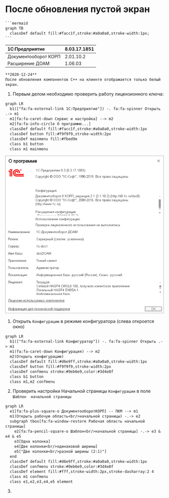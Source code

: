 # После обновления пустой экран

    ```mermaid
    graph TB
      classDef default fill:#facc1f,stroke:#a0a0a0,stroke-width:1px;
    ```

|1C:Предприятие|8.03.17.1851
|:--- |:--- 
|Документооборот КОРП|2.01.10.2
|Расширение ДОАМ|1.06.03

``` danger
**2020-12-24**  
После обновления компонентов C++ на клиенте отображается только белый экран.
```

1. Первым делом необходимо проверить работу лицензионного ключа:
``` mermaid
graph LR
  b1(["fa:fa-external-link 1С:Предприятие"]) -. fa:fa-spinner Открыть .-> m1
  m1[fa:fa-caret-down Сервис и настройка] --> m2
  m2[fa:fa-info-circle О программе...]
  classDef default fill:#facc1f,stroke:#a0a0a0,stroke-width:1px
  classDef button fill:#f9f9f9,stroke-width:2px
  classDef mainmenu fill:#fbed9e
  class b1 button
  class m1 mainmenu
```
![about](images/about.png)

1. Открыть `Конфигурацию` в режиме конфигуратора (слева откроется окно)
``` mermaid
graph LR
  b1(["fa:fa-external-link Конфигуратор"]) -. fa:fa-spinner Открыть .-> m1
  m1(fa:fa-caret-down Конфигурация) --> m2
  m2(Открыть конфигурацию)
  classDef default fill:#d6e9ff,stroke:#a0a0a0,stroke-width:1px
  classDef button fill:#f9f9f9,stroke-width:2px
  classDef confmenu stroke:#9eb6e9,color:#3d4e8f
  class b1 button
  class m1,m2 confmenu
```
2. Проверить настройки Начальной страницы `Конфигурации` в поле `Шаблон 
начальной страницы`
``` mermaid
graph LR
  e1[fa:fa-plus-square-o ДокументооборотКОРП] -- ПКМ --> m1
  m1(Открыть рабочую область<br/>начальной страницы) -.-> e2
  subgraph tbox[fa:fa-window-restore Рабочая область начальной страницы]
    e2[fa:fa-pencil-square-o Шаблон<br/>начальной страницы] -.-> e3 & e4 & e5
    e3[Одна колонка]
    e4[Две колонки<br/>одинаковой ширины]
    e5["Две колонки<br/>разной ширины (2:1)"]
  end
  classDef default fill:#d6e9ff,stroke:#a0a0a0,stroke-width:1px
  classDef confmenu stroke:#9eb6e9,color:#3d4e8f
  classDef element fill:#fff,stroke-width:2px,stroke-dasharray:2 4
  class m1 confmenu
  class e1,e2,e3,e4,e5 element
```
3. 
